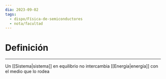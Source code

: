 ```yaml
---
dia: 2023-09-02
tags:
  - dispo/Física-de-semiconductores
  - nota/facultad
---
```

# Definición
---
Un [[Sistema|sistema]] en equilibrio no intercambia [[Energía|energía]] con el medio que lo rodea